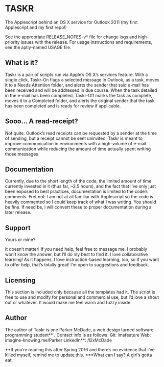 # TASKR
The Applescript behind an OS X service for Outlook 2011 (my first Applescript and my first repo!)

See the appropriate RELEASE_NOTES-v* file for change logs and high-priority issues with the release. 
For usage instructions and requirements, see the aptly-named USAGE file. 

What is it?
-------
Taskr is a pair of scripts run via Apple’s OS X’s services feature. With a single click, Taskr-On flags a selected message in Outlook, as a task, moves it to a Needs Attention folder, and alerts the sender that said e-mail has been received and will be addressed in due course. When the task detailed in the e-mail has been completed, Taskr-Off marks the task as complete, moves it to a Completed folder, and alerts the original sender that the task has been completed and is ready for review if applicable.

Sooo... A read-receipt?
-------
Not quite. Outlook’s read receipts can be requested by a sender at the time of sending, but a receipt cannot be sent uninvited. Taskr is meant to improve communication in environments with a high-volume of e-mail communication while reducing the amount of time actually spent writing those messages.

Documentation
-------
Currently, due to the short length of the code, the limited amount of time currently invested in it (thus far, ~2.5 hours), and the fact that I’ve only just been exposed to best practices, documentation is limited to the code’s comments. Fret not: I am not at all familiar with Applescript so the code is heavily commented so I could keep track of what I was writing. You should be fine. If need be, I will convert these to proper documentation during a later release.

Support
-------
Yours or mine?

It doesn’t matter! If you need help, feel free to message me. I probably won’t know the answer, but I’ll do my best to find it. I love collaborative learning! As it happens, I love instruction-based learning, too, so if you want to offer help, that’s totally great! I’m open to suggestions and feedback. 

Licensing 
-------
This section is included only because all the templates had it. The script is free to use and modify for personal and commercial use, but I’d love a shout out or whatever. It would make me feel warm and fuzzy inside.  

Author
-------
The author of Taskr is one Parker McDade, a web design turned software programming student** . Contact info is as follows:    Git: imafeature
Web: imagine-knowing.me/Parker
LinkedIn**: /l2xMcDade


**If you’re reading this after Spring 2016 and there’s no evidence that I’ve killed myself, remind me to update this.
***What can I say? A girl’s gotta eat.
